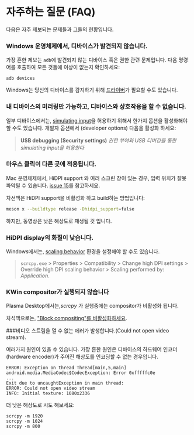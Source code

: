 # 자주하는 질문 (FAQ)

다음은 자주 제보되는 문제들과 그들의 현황입니다.


### Windows 운영체제에서, 디바이스가 발견되지 않습니다.

가장 흔한 제보는 `adb`에 발견되지 않는 디바이스 혹은 권한 관련 문제입니다.
다음 명령어를 호출하여 모든 것들에 이상이 없는지 확인하세요:

    adb devices

Windows는 당신의 디바이스를 감지하기 위해 [드라이버]가 필요할 수도 있습니다.

[드라이버]: https://developer.android.com/studio/run/oem-usb.html


### 내 디바이스의 미러링만 가능하고, 디바이스와 상호작용을 할 수 없습니다.

일부 디바이스에서는, [simulating input]을 허용하기 위해서 한가지 옵션을 활성화해야 할 수도 있습니다.
개발자 옵션에서 (developer options) 다음을 활성화 하세요:

> **USB debugging (Security settings)**
> _권한 부여와 USB 디버깅을 통한 simulating input을 허용한다_

[simulating input]: https://github.com/Genymobile/scrcpy/issues/70#issuecomment-373286323


### 마우스 클릭이 다른 곳에 적용됩니다.

Mac 운영체제에서, HiDPI support 와 여러 스크린 창이 있는 경우, 입력 위치가 잘못 파악될 수 있습니다.
[issue 15]를 참고하세요.

[issue 15]: https://github.com/Genymobile/scrcpy/issues/15

차선책은 HiDPI support을 비활성화 하고 build하는 방법입니다:

```bash
meson x --buildtype release -Dhidpi_support=false
```

하지만, 동영상은 낮은 해상도로 재생될 것 입니다.


### HiDPI display의 화질이 낮습니다.

Windows에서는, [scaling behavior] 환경을 설정해야 할 수도 있습니다.

> `scrcpy.exe` > Properties > Compatibility > Change high DPI settings >
> Override high DPI scaling behavior > Scaling performed by: _Application_.

[scaling behavior]: https://github.com/Genymobile/scrcpy/issues/40#issuecomment-424466723


### KWin compositor가 실행되지 않습니다

Plasma Desktop에서는,_scrcpy_ 가 실행중에는 compositor가 비활성화 됩니다.

차석책으로는, ["Block compositing"를 비활성화하세요][kwin].

[kwin]: https://github.com/Genymobile/scrcpy/issues/114#issuecomment-378778613


###비디오 스트림을 열 수 없는 에러가 발생합니다.(Could not open video stream).

여러가지 원인이 있을 수 있습니다. 가장 흔한 원인은 디바이스의 하드웨어 인코더(hardware encoder)가
주어진 해상도를 인코딩할 수 없는 경우입니다.

```
ERROR: Exception on thread Thread[main,5,main]
android.media.MediaCodec$CodecException: Error 0xfffffc0e
...
Exit due to uncaughtException in main thread:
ERROR: Could not open video stream
INFO: Initial texture: 1080x2336
```

더 낮은 해상도로 시도 해보세요:

```
scrcpy -m 1920
scrcpy -m 1024
scrcpy -m 800
```
